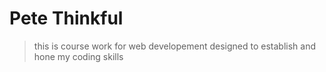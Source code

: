 #  Pete Thinkful

>this is course work for web developement designed to establish and hone my coding skills
